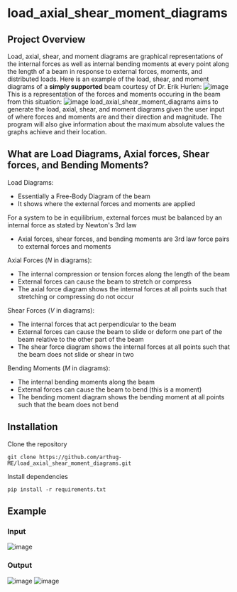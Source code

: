 # load_axial_shear_moment_diagrams
## Project Overview
Load, axial, shear, and moment diagrams are graphical representations of the internal forces as well as internal bending moments at every point along the length of a beam in response to external forces, moments, and distributed loads.
Here is an example of the load, shear, and moment diagrams of a **simply supported** beam courtesy of Dr. Erik Hurlen:
![image](https://github.com/user-attachments/assets/aa0e48a3-a604-4001-ab26-97f184a11f49)
This is a representation of the forces and moments occuring in the beam from this situation:
![image](https://github.com/user-attachments/assets/100f00f4-8a93-4602-a2a4-75504bd6eec0)
load_axial_shear_moment_diagrams aims to generate the load, axial, shear, and moment diagrams given the user input of where forces and moments are and their direction and magnitude. The program will also give information about the maximum absolute values the graphs achieve and their location.

## What are Load Diagrams, Axial forces, Shear forces, and Bending Moments?
Load Diagrams:
- Essentially a Free-Body Diagram of the beam
- It shows where the external forces and moments are applied

For a system to be in equilibrium, external forces must be balanced by an internal force as stated by Newton's 3rd law
- Axial forces, shear forces, and bending moments are 3rd law force pairs to external forces and moments


Axial Forces (*N* in diagrams):
- The internal compression or tension forces along the length of the beam
- External forces can cause the beam to stretch or compress 
- The axial force diagram shows the internal forces at all points such that stretching or compressing do not occur

Shear Forces (*V* in diagrams):
- The internal forces that act perpendicular to the beam
- External forces can cause the beam to slide or deform one part of the beam relative to the other part of the beam
- The shear force diagram shows the internal forces at all points such that the beam does not slide or shear in two

Bending Moments (*M* in diagrams):
- The internal bending moments along the beam 
- External forces can cause the beam to bend (this is a moment)
- The bending moment diagram shows the bending moment at all points such that the beam does not bend 

## Installation
Clone the repository
```
git clone https://github.com/arthug-ME/load_axial_shear_moment_diagrams.git
```
Install dependencies
```
pip install -r requirements.txt
```

## Example 
### Input
![image](https://github.com/user-attachments/assets/950ccb41-f801-490f-a7fb-ea9000449fa3)
### Output
![image](https://github.com/user-attachments/assets/6387d368-a310-443d-8bdd-b177ad6da391)
![image](https://github.com/user-attachments/assets/1101a178-20c7-4552-bdbc-c2f6c33e2272)


